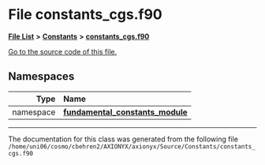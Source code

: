 
# File constants\_cgs.f90


[**File List**](files.md) **>** [**Constants**](dir_07f778f17d33213a19d33863e392ca9b.md) **>** [**constants\_cgs.f90**](constants__cgs_8f90.md)

[Go to the source code of this file.](constants__cgs_8f90_source.md)












## Namespaces

| Type | Name |
| ---: | :--- |
| namespace | [**fundamental\_constants\_module**](namespacefundamental__constants__module.md) <br> |















------------------------------
The documentation for this class was generated from the following file `/home/uni06/cosmo/cbehren2/AXIONYX/axionyx/Source/Constants/constants_cgs.f90`